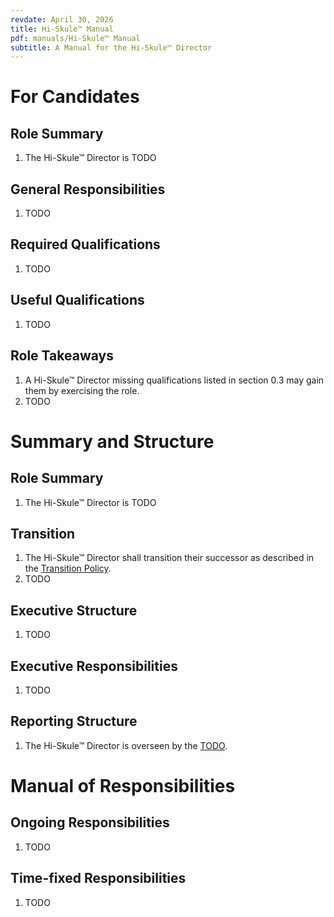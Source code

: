 ```yaml
---
revdate: April 30, 2026
title: Hi-Skule™ Manual
pdf: manuals/Hi-Skule™ Manual
subtitle: A Manual for the Hi-Skule™ Director
---
```


# For Candidates

## Role Summary
1. The Hi-Skule™ Director is TODO

## General Responsibilities
1. TODO

## Required Qualifications
1. TODO

## Useful Qualifications
1. TODO

## Role Takeaways
1. A Hi-Skule™ Director missing qualifications listed in section 0.3 may gain them by exercising the role.
1. TODO

# Summary and Structure

## Role Summary
1. The Hi-Skule™ Director is TODO

## Transition
1. The Hi-Skule™ Director shall transition their successor as described in the [Transition Policy](../policies/transition-policy.md).
1. TODO

## Executive Structure
1. TODO

## Executive Responsibilities
1. TODO

## Reporting Structure
1. The Hi-Skule™ Director is overseen by the [TODO](TODO-manual.md).

# Manual of Responsibilities

## Ongoing Responsibilities
1. TODO

## Time-fixed Responsibilities
1. TODO
